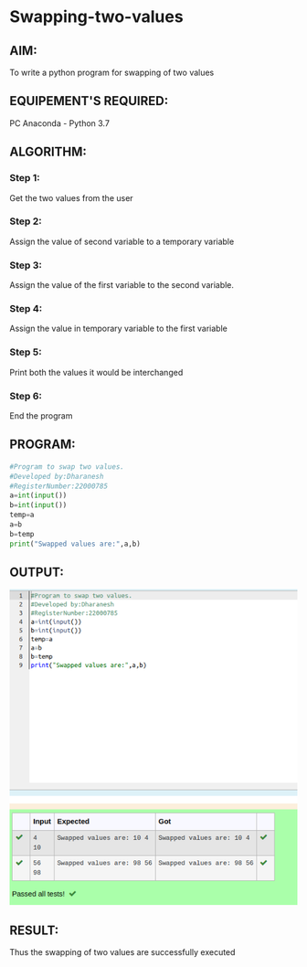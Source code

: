 # Swapping-two-values
## AIM:
To write a python program for swapping of two values
## EQUIPEMENT'S REQUIRED: 
PC
Anaconda - Python 3.7
## ALGORITHM: 
### Step 1:
Get the two values from the user
### Step 2: 
Assign the value of second variable to a temporary variable 
### Step 3: 
Assign the value of the first variable to the second variable.
### Step 4:  
Assign the value in temporary variable to the first variable
### Step 5: 
Print both the values it would be interchanged
### Step 6: 
End the program
## PROGRAM:

```python
#Program to swap two values.
#Developed by:Dharanesh 
#RegisterNumber:22000785
a=int(input())
b=int(input())
temp=a
a=b
b=temp
print("Swapped values are:",a,b)
```
## OUTPUT:
![MODEL](/Screenshot%20from%202022-12-27%2021-23-54.png)
## RESULT:
Thus the swapping of two values are successfully executed




